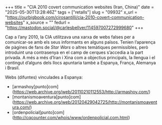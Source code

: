 +++
title = "CIA 2010 covert communication websites (Iran, China)"
date = "2025-05-30T13:28:46Z"
tags = ["retalls"]
slug = "09932"
x_url = "https://ourbigbook.com/cirosantilli/cia-2010-covert-communication-websites"
x_source = ""
fedurl = "https://mastodon.social/@carlesbellver/114597007272999680"
+++

Cap a l’any 2010, la CIA utilitzava una xarxa de webs falses per a comunicar-se amb els seus informants en alguns països. Tenien l’aparença de pàgines de fans de *Star Wars* o altres temàtiques permissibles, però introduint una contrasenya en el camp de cerques s’accedia a la part privada. A més a més d’Iran i Xina com a objectius principals, la llengua i el contingut d’alguns dels llocs apuntaria també a Espanya, França, Alemanya i Brasil.

Webs (difuntes) vinculades a Espanya:

- [armashoy\[punto]com](https://web.archive.org/web/20110210112553/http://armashoy.com/)
- [montanismoaventura\[punto]com](https://web.archive.org/web/20120429042725/http://montanismoaventura.com/)
- [ordenpolicial\[punto]com](http://cqcounter.com/whois/www/ordenpolicial.com.html)
